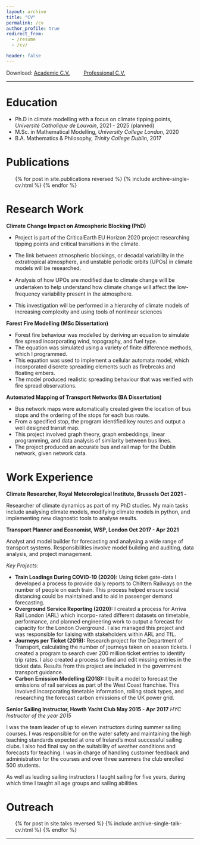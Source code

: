 ```yaml
---
layout: archive
title: "CV"
permalink: /cv
author_profile: true
redirect_from:
  - /resume
  - /cv/

header: false
---
```


<!-- {% include base_path %} -->

Download: [Academic C.V.](../files/Hamilton_Oisin_2025.pdf) &ensp; &ensp; &ensp;  [Professional C.V.](../files/Hamilton_Oisin.pdf)

---

Education
======
* Ph.D in climate modelling with a focus on climate tipping points, *Université Catholique de Louvain*, 2021 - 2025 (planned)
* M.Sc. in Mathematical Modelling, *University College London*, 2020
* B.A. Mathematics & Philosophy, *Trinity College Dublin*, 2017

Publications
======
  <ul>{% for post in site.publications reversed %}
    {% include archive-single-cv.html %}
  {% endfor %}</ul>

Research Work
======
**Climate Change Impact on Atmospheric Blocking (PhD)**
- Project is part of the CriticalEarth EU Horizon 2020 project researching tipping points and critical
transitions in the climate.

- The link between atmospheric blockings, or decadal variability in the extratropical atmosphere,
and unstable periodic orbits (UPOs) in climate models will be researched.

- Analysis of how UPOs are modiﬁed due to climate change will be undertaken to help understand
how climate change will aﬀect the low-frequency variability present in the atmosphere.

- This investigation will be performed in a hierarchy of climate models of increasing complexity and
using tools of nonlinear sciences


**Forest Fire Modelling (MSc Dissertation)**
- Forest fire behaviour was modelled by deriving an equation to simulate fire spread incorporating wind, topography, and fuel type.
- The equation was simulated using a variety of finite difference methods, which I programmed.
- This equation was used to implement a cellular automata model, which incorporated discrete
spreading elements such as firebreaks and floating embers.
- The model produced realistic spreading behaviour that was verified with fire spread observations.

**Automated Mapping of Transport Networks (BA Dissertation)**
- Bus network maps were automatically created given the location of bus stops and the ordering of the stops for each bus route.
- From a specified stop, the program identified key routes and output a well designed transit map.
- This project involved graph theory, graph embeddings, linear programming, and data analysis of
similarity between bus lines.
- The project produced an accurate bus and rail map for the Dublin network, given network data.


Work Experience
======

**Climate Researcher, Royal Meteorological Institute, Brussels Oct 2021 -**

Researcher of climate dynamics as part of my PhD studies.
My main tasks include analysing climate models, modifying climate models in python, and implementing
new diagnostic tools to analyse results.

**Transport Planner and Economist, WSP, London Oct 2017 - Apr 2021**

Analyst and model builder for forecasting and analysing a wide range of transport systems. Responsibilities involve model building and auditing, data analysis, and project management.

*Key Projects:*
- **Train Loadings During COVID-19 (2020):** Using ticket gate-data I developed a process to provide daily reports to Chiltern Railways on the number of people on each train. This process helped ensure social distancing could be maintained and to aid in passenger demand forecasting.
- **Overground Service Reporting (2020):** I created a process for Arriva Rail London (ARL) which incorpo- rated different datasets on timetable, performance, and planned engineering work to output a forecast for capacity for the London Overground. I also managed this project and was responsible for liaising with stakeholders within ARL and TfL.
- **Journeys per Ticket (2019):** Research project for the Department of Transport, calculating the number of journeys taken on season tickets. I created a program to search over 200 million ticket entries to identify trip rates. I also created a process to find and edit missing entries in the ticket data. Results from this project are included in the government transport guidance.
- **Carbon Emission Modelling (2018):** I built a model to forecast the emissions of rail services as part of the West Coast franchise. This involved incorporating timetable information, rolling stock types, and researching the forecast carbon emissions of the UK power grid.

**Senior Sailing Instructor, Howth Yacht Club May 2015 - Apr 2017**
*HYC Instructor of the year 2015*

I was the team leader of up to eleven instructors during summer sailing courses. I was responsible for on the water safety and maintaining the high teaching standards expected at one of Ireland’s most successful sailing clubs. I also had final say on the suitability of weather conditions and forecasts for teaching. I was in charge of handling customer feedback and administration for the courses and over three summers the club enrolled 500 students.

As well as leading sailing instructors I taught sailing for five years, during which time I taught all age groups and sailing abilities.
  
  
Outreach
======
  <ul>{% for post in site.talks reversed %}
    {% include archive-single-talk-cv.html %}
  {% endfor %}</ul>
  

---
